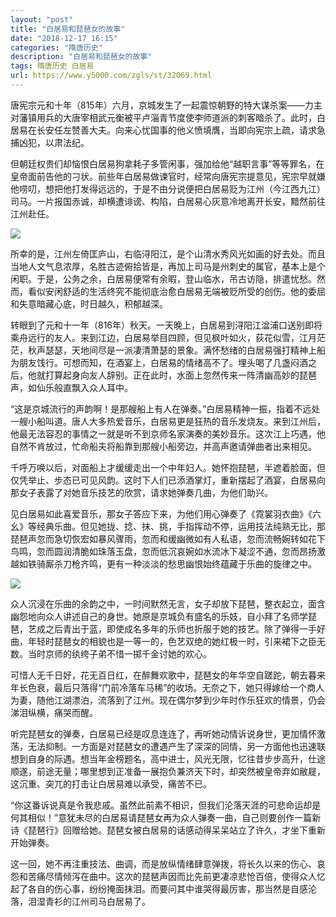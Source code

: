 ```yaml
---
layout: "post"
title: "白居易和琵琶女的故事"
date: "2018-12-17 16:15"
categories: "隋唐历史"
description: "白居易和琵琶女的故事"
tags: 隋唐历史 白居易
url: https://www.y5000.com/zgls/st/32069.html
---
```






唐宪宗元和十年（815年）六月，京城发生了一起震惊朝野的特大谋杀案——力主对藩镇用兵的大唐宰相武元衡被平卢淄青节度使李师道派的刺客暗杀了。此时，白居易在长安任左赞善大夫。向来心忧国事的他义愤填膺，当即向宪宗上疏，请求急捕凶犯，以肃法纪。

但朝廷权贵们却恼恨白居易狗拿耗子多管闲事，强加给他“越职言事”等等罪名，在皇帝面前告他的刁状。前些年白居易做谏官时，经常向唐宪宗提意见，宪宗早就嫌他唠叨，想把他打发得远远的，于是不由分说便把白居易贬为江州（今江西九江）司马。一片报国赤诚，却横遭诽谤、构陷，白居易心灰意冷地离开长安，黯然前往江州赴任。

![](https://img.y5000.com/uploads/allimg/180820/8-1PR0141251A0.png)

所幸的是，江州左倚匡庐山，右临浔阳江，是个山清水秀风光如画的好去处。而且当地人文气息浓厚，名胜古迹俯拾皆是，再加上司马是州刺史的属官，基本上是个闲职。于是，公务之余，白居易便常有余暇，登山临水，吊古访隐，排遣忧愁。然而，看似安闲舒适的生活终究不能彻底治愈白居易无端被贬所受的创伤。他的委屈和失意暗藏心底，时日越久，积郁越深。

转眼到了元和十一年（816年）秋天。一天晚上，白居易到浔阳江湓浦口送别即将乘舟远行的友人。来到江边，白居易举目四顾，但见枫叶如火，荻花似雪，江月茫茫，秋声瑟瑟，天地间尽是一派凄清萧瑟的景象。满怀愁绪的白居易强打精神上船为朋友饯行。可想而知，在酒宴上，白居易的情绪高不了。埋头喝了几盏闷酒之后，他就打算起身向友人辞别。正在此时，水面上忽然传来一阵清幽高妙的琵琶声，如仙乐般直飘入众人耳中。

“这是京城流行的声韵啊！是那艘船上有人在弹奏。”白居易精神一振，指着不远处一艘小船叫道。唐人大多热爱音乐，白居易更是狂热的音乐发烧友。来到江州后，他最无法容忍的事情之一就是听不到京师名家演奏的美妙音乐。这次江上巧遇，他自然不肯放过，忙命船夫将船靠到那艘小船旁边，并高声邀请弹曲者出来相见。

千呼万唤以后，对面船上才缓缓走出一个中年妇人。她怀抱琵琶，半遮着脸面，但仅凭举止、步态已可见风韵。这时下人们已添酒掌灯，重新摆起了酒宴，白居易向那女子表露了对她音乐技艺的欣赏，请求她弹奏几曲，为他们助兴。

见白居易如此喜爱音乐，那女子答应下来，为他们用心弹奏了《霓裳羽衣曲》《六幺》等经典乐曲。但见她拢、捻、抹、挑，手指挥动不停，运用技法纯熟无比，那琵琶声忽而急切恢宏如暴风骤雨，忽而和缓幽微如有人私语，忽而流畅婉转如花下鸟鸣，忽而圆润清脆如珠落玉盘，忽而低沉哀婉如水流冰下凝涩不通，忽而昂扬激越如铁骑厮杀刀枪齐鸣，更有一种淡淡的愁思幽恨始终蕴藏于乐曲的旋律之中。

![](https://img.y5000.com/uploads/allimg/180820/8-1PR01413045L.jpg)

众人沉浸在乐曲的余韵之中，一时间默然无言，女子却放下琵琶，整衣起立，面含幽怨地向众人讲述自己的身世。她原是京城负有盛名的乐妓，自小拜了名师学琵琶，艺成之后青出于蓝，即使成名多年的乐师也折服于她的技艺。除了弹得一手好曲，年轻时琵琶女的相貌也是一等一的，色艺双绝的她红极一时，引来裙下之臣无数。当时京师的纨绔子弟不惜一掷千金讨她的欢心。

可惜人无千日好，花无百日红，在醉舞欢歌中，琵琶女的年华空自蹉跎，朝去暮来年长色衰，最后只落得“门前冷落车马稀”的收场。无奈之下，她只得嫁给一个商人为妻，随他江湖漂泊，流落到了江州。现在偶尔梦到少年时作乐狂欢的情景，仍会涕泪纵横，痛哭而醒。

听完琵琶女的弹奏，白居易已经是叹息连连了，再听她动情诉说身世，更加情怀激荡，无法抑制。一方面是对琵琶女的遭遇产生了深深的同情，另一方面他也迅速联想到自身的际遇。想当年金榜题名，高中进士，风光无限，忆往昔步步高升，仕途顺遂，前途无量；哪里想到正准备一展抱负兼济天下时，却突然被皇帝弃如敝屣，这沉重、突兀的打击让白居易难以承受，痛苦不已。

“你这番诉说真是令我悲戚。虽然此前素不相识，但我们沦落天涯的可悲命运却是何其相似！”意犹未尽的白居易请琵琶女再为众人弹奏一曲，自己则要创作一篇新诗《琵琶行》回赠给她。琵琶女被白居易的话感动得呆呆站立了许久，才坐下重新开始弹奏。

这一回，她不再注重技法、曲调，而是放纵情绪肆意弹拨，将长久以来的伤心、哀怨和苦痛尽情倾泻在曲中。这次的琵琶声因而比先前更凄凉悲怆百倍，使得众人忆起了各自的伤心事，纷纷掩面抹泪。而要问其中谁哭得最厉害，那当然是自感沦落，泪湿青衫的江州司马白居易了。
